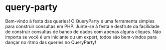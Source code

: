 # query-party
Bem-vindo à festa das queries! O QueryParty é uma ferramenta simples para construir consultas em PHP. Junte-se à festa e desfrute da facilidade de construir consultas de banco de dados com apenas alguns cliques. Não importa se você é um iniciante ou um expert, todos são bem-vindos para dançar no ritmo das queries no QueryParty!
